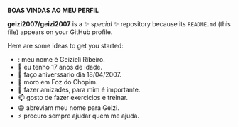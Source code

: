 **BOAS VINDAS AO MEU PERFIL**


**geizi2007/geizi2007** is a ✨ _special_ ✨ repository because its `README.md` (this file) appears on your GitHub profile.

Here are some ideas to get you started:

- : meu nome é Geizieli Ribeiro.
- 🌱 eu tenho 17 anos de idade.
- 👯 faço aniverssario dia 18/04/2007.
- 🤔 moro em Foz do Chopim.
- 💬 fazer amizades, para mim é importante.
- 📫 gosto de fazer exercicios e treinar.
- 😄 abreviam meu nome para Geizi.
- ⚡ procuro sempre ajudar quem me ajuda.


